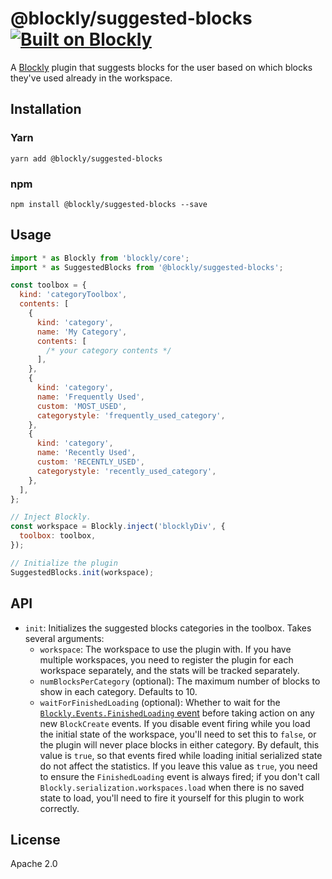 # @blockly/suggested-blocks [![Built on Blockly](https://tinyurl.com/built-on-blockly)](https://github.com/google/blockly)

A [Blockly](https://www.npmjs.com/package/blockly) plugin that suggests blocks for the user based on which blocks they've used already in the workspace.

## Installation

### Yarn

```
yarn add @blockly/suggested-blocks
```

### npm

```
npm install @blockly/suggested-blocks --save
```

## Usage

```js
import * as Blockly from 'blockly/core';
import * as SuggestedBlocks from '@blockly/suggested-blocks';

const toolbox = {
  kind: 'categoryToolbox',
  contents: [
    {
      kind: 'category',
      name: 'My Category',
      contents: [
        /* your category contents */
      ],
    },
    {
      kind: 'category',
      name: 'Frequently Used',
      custom: 'MOST_USED',
      categorystyle: 'frequently_used_category',
    },
    {
      kind: 'category',
      name: 'Recently Used',
      custom: 'RECENTLY_USED',
      categorystyle: 'recently_used_category',
    },
  ],
};

// Inject Blockly.
const workspace = Blockly.inject('blocklyDiv', {
  toolbox: toolbox,
});

// Initialize the plugin
SuggestedBlocks.init(workspace);
```

## API

- `init`: Initializes the suggested blocks categories in the toolbox. Takes several arguments:
  - `workspace`: The workspace to use the plugin with. If you have multiple
    workspaces, you need to register the plugin for each workspace separately,
    and the stats will be tracked separately.
  - `numBlocksPerCategory` (optional): The maximum number of blocks to show in
    each category. Defaults to 10.
  - `waitForFinishedLoading` (optional): Whether to wait for the
    [`Blockly.Events.FinishedLoading` event](https://developers.google.com/blockly/reference/js/blockly.events_namespace.finishedloading_class.md)
    before taking action on any new `BlockCreate` events. If you disable event
    firing while you load the initial state of the workspace, you'll need to set
    this to `false`, or the plugin will never place blocks in either category.
    By default, this value is `true`, so that events fired while loading initial
    serialized state do not affect the statistics. If you leave this value as `true`,
    you need to ensure the `FinishedLoading` event is always fired; if you don't call
    `Blockly.serialization.workspaces.load` when there is no saved state to load, you'll
    need to fire it yourself for this plugin to work correctly.

## License

Apache 2.0
